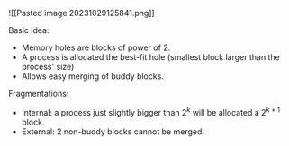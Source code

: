![[Pasted image 20231029125841.png]]

Basic idea:
- Memory holes are blocks of power of 2.
- A process is allocated the best-fit hole (smallest block larger than the process' size)
- Allows easy merging of buddy blocks.

Fragmentations:
- Internal: a process just slightly bigger than $2^k$ will be allocated a $2^{k+1}$ block.
- External: 2 non-buddy blocks cannot be merged.